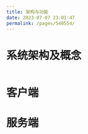 ```yaml
---
title: 架构与功能
date: 2023-07-07 23:01:47
permalink: /pages/540554/
---
```



# 系统架构及概念
<img :src="$withBase('/img/系统架构图- 2.0.png')" class="no-zoom" style="zoom: 100%;">


# 客户端

# 服务端
<img :src="$withBase('/img/系统功能架构图-v2.0.png')" class="no-zoom" style="zoom: 100%;">

